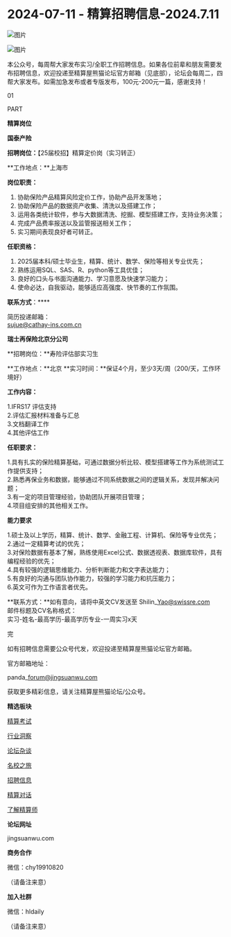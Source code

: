 # 2024-07-11 - 精算招聘信息-2024.7.11

![图片](https://mmbiz.qpic.cn/mmbiz_jpg/PVTr5cqOmdsiaicIRGthO3IhpdkibrFUWVU1xAtP9ZY24c0vAhCVJo55thjfrfia19NvibyVvich2UW9I8vGCty5LxNw/640?wx_fmt=jpeg&tp=webp&wxfrom=5&wx_lazy=1)

![图片](https://mmbiz.qpic.cn/mmbiz_png/7QRTvkK2qC63c02mKcsfAaJ8sNcicTvg22UkHHibvKiasFS9FS6E4FeV0Dibe7as7h4tm8p7EfNfI06adlGbL2icYjw/640?wx_fmt=png&tp=webp&wxfrom=5&wx_lazy=1)

本公众号，每周帮大家发布实习/全职工作招聘信息。如果各位前辈和朋友需要发布招聘信息，欢迎投递至精算屋熊猫论坛官方邮箱（见底部），论坛会每周二，四帮大家发布。如需加急发布或者专版发布，100元-200元一篇，感谢支持！

01

PART

**精算岗位**

**国泰产险**

**招聘岗位：**【25届校招】精算定价岗（实习转正）

**工作地点：**上海市

**岗位职责：**

1. 协助保险产品精算风险定价工作，协助产品开发落地；
2. 协助保险产品的数据资产收集、清洗以及搭建工作；
3. 运用各类统计软件，参与大数据清洗、挖掘、模型搭建工作，支持业务决策；
4. 完成产品费率报送以及监管报送相关工作；
5. 实习期间表现良好者可转正。

**任职资格：**

1. 2025届本科/硕士毕业生，精算、统计、数学、保险等相关专业优先；
2. 熟练运用SQL、SAS、R、python等工具优佳；
3. 良好的口头与书面沟通能力、学习意愿及快速学习能力；
4. 使命必达，自我驱动，能够适应高强度、快节奏的工作氛围。

****联系方式****：****

简历投递邮箱：  
sujue@cathay-ins.com.cn

**瑞士再保险北京分公司**

**招聘岗位：**寿险评估部实习生

**工作地点：**北京 **实习时间：**保证4个月，至少3天/周（200/天，工作环境好）

**工作内容：**

1.IFRS17 评估支持  
2.评估汇报材料准备与汇总  
3.文档翻译工作  
4.其他评估工作

**任职要求：**

1.具有扎实的保险精算基础，可通过数据分析比较、模型搭建等工作为系统测试工作提供支持；  
2.熟悉再保业务和数据，能够通过不同系统数据之间的逻辑关系，发现并解决问题；  
3.有一定的项目管理经验，协助团队开展项目管理；  
4.项目组安排的其他相关工作。

**能力要求**

1.硕士及以上学历，精算、统计、数学、金融工程、计算机、保险等专业优先；  
2.通过一定精算考试的优先；  
3.对保险数据有基本了解，熟练使用Excel公式、数据透视表、数据库软件，具有编程经验的优先；  
4.具有较强的逻辑思维能力、分析判断能力和文字表达能力；  
5.有良好的沟通与团队协作能力，较强的学习能力和抗压能力；  
6.英文可作为工作语言者优先。

**联系方式：**如有意向，请将中英文CV发送至 Shilin\_Yao@swissre.com  
邮件标题及CV名称格式：  
实习-姓名-最高学历-最高学历专业-一周实习x天


完

如有招聘信息需要公众号代发，欢迎投递至精算屋熊猫论坛官方邮箱。

官方邮箱地址：

panda\_forum@jingsuanwu.com

获取更多精彩信息，请关注精算屋熊猫论坛/公众号。

**精选板块**

[精算考试](https://mp.weixin.qq.com/mp/appmsgalbum?__biz=Mzg5NzkwMTMzMA==&action=getalbum&album_id=2804960172988448769#wechat_redirect)

[行业洞察](https://mp.weixin.qq.com/mp/appmsgalbum?__biz=Mzg5NzkwMTMzMA==&action=getalbum&album_id=2804965799378829313#wechat_redirect)

[论坛杂谈](https://mp.weixin.qq.com/mp/appmsgalbum?__biz=Mzg5NzkwMTMzMA==&action=getalbum&album_id=2804979947286315009#wechat_redirect)

[名校之旅](https://mp.weixin.qq.com/mp/appmsgalbum?__biz=Mzg5NzkwMTMzMA==&action=getalbum&album_id=2804975288236654595#wechat_redirect)

[招聘信息](https://mp.weixin.qq.com/mp/appmsgalbum?__biz=Mzg5NzkwMTMzMA==&action=getalbum&album_id=2809916434738069507#wechat_redirect)

[精算对话](https://mp.weixin.qq.com/mp/appmsgalbum?__biz=Mzg5NzkwMTMzMA==&action=getalbum&album_id=3028246288796221446#wechat_redirect)

[了解精算师](https://mp.weixin.qq.com/mp/appmsgalbum?__biz=Mzg5NzkwMTMzMA==&action=getalbum&album_id=2804971247444180995#wechat_redirect)

**论坛网址**

jingsuanwu.com

**商务合作**

微信：chy19910820

（请备注来意）

**加入社群**

微信：hldaily

（请备注来意）